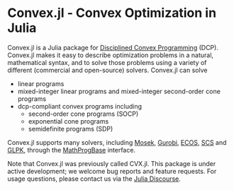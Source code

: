 Convex.jl - Convex Optimization in Julia
========================================

Convex.jl is a Julia package for [Disciplined Convex
Programming](http://dcp.stanford.edu/) (DCP). Convex.jl makes it easy to
describe optimization problems in a natural, mathematical syntax, and to
solve those problems using a variety of different (commercial and
open-source) solvers. Convex.jl can solve

-   linear programs
-   mixed-integer linear programs and mixed-integer second-order cone
    programs
-   dcp-compliant convex programs including
    -   second-order cone programs (SOCP)
    -   exponential cone programs
    -   semidefinite programs (SDP)

Convex.jl supports many solvers, including
[Mosek](https://github.com/JuliaOpt/Mosek.jl),
[Gurobi](https://github.com/JuliaOpt/gurobi.jl),
[ECOS](https://github.com/JuliaOpt/ECOS.jl),
[SCS](https://github.com/karanveerm/SCS.jl) and
[GLPK](https://github.com/JuliaOpt/GLPK.jl), through the
[MathProgBase](http://mathprogbasejl.readthedocs.org/en/latest/)
interface.

Note that Convex.jl was previously called CVX.jl. This package is under
active development; we welcome bug reports and feature requests. For
usage questions, please contact us via the [Julia Discourse](https://discourse.julialang.org/c/domain/opt).
